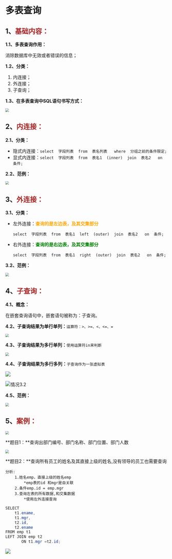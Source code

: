 # 多表查询

## 1、<span style="color:brown">基础内容：</span>

**1.1、多表查询作用：**

消除数据库中无效或者错误的信息；

**1.2、分类：**

1. 内连接；
2. 外连接；
3. 子查询；

**1.3、在多表查询中SQL语句书写方式：**

<img src="https://raw.githubusercontent.com/root-bine/image/main/Typora-image/%E5%A4%9A%E8%A1%A8%E6%9F%A5%E8%AF%A2SQL%E6%A0%BC%E5%BC%8F.png" style="zoom:67%;" />



## 2、<span style="color:brown">内连接：</span>

**2.1、分类：**

- 隐式内连接：`select  字段列表  from  表名列表   where  分组之前的条件限定;`
- 显式内连接：`select  字段列表  from  表名1  (inner)  join  表名2   on  条件;`

**2.2、范例：**

<img src="https://raw.githubusercontent.com/root-bine/image/main/Typora-image/%E8%8C%83%E4%BE%8B1.png" style="zoom:67%;" />



## 3、<span style="color:brown">外连接：</span>

**3.1、分类：**

- 左外连接：<span style="color:orange">**查询的是左边表，及其交集部分**</span>

  `select  字段列表  from  表名1  left  (outer)  join  表名2   on  条件;`

- 右外连接：<span style="color:green">**查询的是右边表，及其交集部分**</span>

  `select  字段列表  from  表名1  right  (outer)  join  表名2   on  条件;`

**3.2、范例：**

<img src="https://raw.githubusercontent.com/root-bine/image/main/Typora-image/%E8%8C%83%E4%BE%8B2.png" style="zoom:67%;" />



## 4、<span style="color:brown">子查询：</span>

**4.1、概念：**

在嵌套查询语句中，嵌套语句被称为：子查询。

**4.2、子查询结果为单行单列：**`运算符：>、>=、<、<=、=`

<img src="https://raw.githubusercontent.com/root-bine/image/main/Typora-image/%E6%83%85%E5%86%B51.png" style="zoom:67%;" />

**4.3、子查询结果为多行单列：**`使用运算符in来判断`

<img src="https://raw.githubusercontent.com/root-bine/image/main/Typora-image/%E6%83%85%E5%86%B52.png" style="zoom:67%;" />

**4.4、子查询结果为多行多列：**`子查询作为一张虚拟表`

![](https://raw.githubusercontent.com/root-bine/image/main/Typora-image/%E6%83%85%E5%86%B53-1.png)

![情况3.2](https://raw.githubusercontent.com/root-bine/image/main/Typora-image/%E6%83%85%E5%86%B53-2.png)

**4.5、范例：**

<img src="https://raw.githubusercontent.com/root-bine/image/main/Typora-image/%E8%8C%83%E4%BE%8B3.png" style="zoom:67%;" />

## 5、<span style="color:brown">案例：</span>

<img src="https://raw.githubusercontent.com/root-bine/image/main/Typora-image/%E5%A4%9A%E8%A1%A8%E6%A1%88%E4%BE%8B%E5%88%86%E6%9E%90.png" style="zoom:67%;" />



**题目1：**查询出部门编号、部门名称、部门位置、部门人数

<img src="https://raw.githubusercontent.com/root-bine/image/main/Typora-image/%E5%A4%9A%E8%A1%A8%E9%A2%98%E7%9B%AE1.png" style="zoom:67%;" />



**题目2：**查询所有员工的姓名及其直接上级的姓名,没有领导的员工也需要查询

```apl
分析:
	1.姓名emp，直接上级的姓名emp
		*emp表的id 和mgr是自关联
	2.条件emp.id = emp.mgr
	3.查询左表的所有数据,和交集数据
		*使用左外连接查询
```

```java
SELECT
    t1.ename,
	t1.mgr,
	t2.id,
    t2.ename
FROM emp t1
LEFT JOIN emp t2
       ON t1.mgr =t2.id;
```

![](https://raw.githubusercontent.com/root-bine/image/main/Typora-image/%E5%A4%9A%E8%A1%A8%E9%A2%98%E7%9B%AE2%E7%BB%93%E6%9E%9C.png)